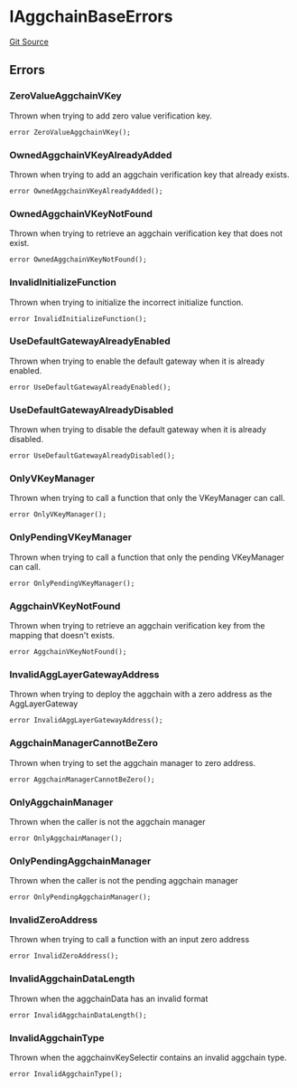 # IAggchainBaseErrors
[Git Source](https://github.com/agglayer/agglayer-contracts/blob/112a010b7c8b14335e5fe1a9bffc11bd2459df05/contracts/v2/interfaces/IAggchainBase.sol)


## Errors
### ZeroValueAggchainVKey
Thrown when trying to add zero value verification key.


```solidity
error ZeroValueAggchainVKey();
```

### OwnedAggchainVKeyAlreadyAdded
Thrown when trying to add an aggchain verification key that already exists.


```solidity
error OwnedAggchainVKeyAlreadyAdded();
```

### OwnedAggchainVKeyNotFound
Thrown when trying to retrieve an aggchain verification key that does not exist.


```solidity
error OwnedAggchainVKeyNotFound();
```

### InvalidInitializeFunction
Thrown when trying to initialize the incorrect initialize function.


```solidity
error InvalidInitializeFunction();
```

### UseDefaultGatewayAlreadyEnabled
Thrown when trying to enable the default gateway when it is already enabled.


```solidity
error UseDefaultGatewayAlreadyEnabled();
```

### UseDefaultGatewayAlreadyDisabled
Thrown when trying to disable the default gateway when it is already disabled.


```solidity
error UseDefaultGatewayAlreadyDisabled();
```

### OnlyVKeyManager
Thrown when trying to call a function that only the VKeyManager can call.


```solidity
error OnlyVKeyManager();
```

### OnlyPendingVKeyManager
Thrown when trying to call a function that only the pending VKeyManager can call.


```solidity
error OnlyPendingVKeyManager();
```

### AggchainVKeyNotFound
Thrown when trying to retrieve an aggchain verification key from the mapping that doesn't exists.


```solidity
error AggchainVKeyNotFound();
```

### InvalidAggLayerGatewayAddress
Thrown when trying to deploy the aggchain with a zero address as the AggLayerGateway


```solidity
error InvalidAggLayerGatewayAddress();
```

### AggchainManagerCannotBeZero
Thrown when trying to set the aggchain manager to zero address.


```solidity
error AggchainManagerCannotBeZero();
```

### OnlyAggchainManager
Thrown when the caller is not the aggchain manager


```solidity
error OnlyAggchainManager();
```

### OnlyPendingAggchainManager
Thrown when the caller is not the pending aggchain manager


```solidity
error OnlyPendingAggchainManager();
```

### InvalidZeroAddress
Thrown when trying to call a function with an input zero address


```solidity
error InvalidZeroAddress();
```

### InvalidAggchainDataLength
Thrown when the aggchainData has an invalid format


```solidity
error InvalidAggchainDataLength();
```

### InvalidAggchainType
Thrown when the aggchainvKeySelectir contains an invalid aggchain type.


```solidity
error InvalidAggchainType();
```


